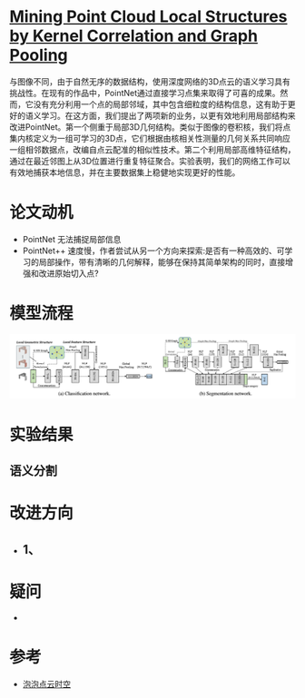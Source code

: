 # [Mining Point Cloud Local Structures by Kernel Correlation and Graph Pooling](https://arxiv.org/pdf/1712.06760)
与图像不同，由于自然无序的数据结构，使用深度网络的3D点云的语义学习具有挑战性。在现有的作品中，PointNet通过直接学习点集来取得了可喜的成果。然而，它没有充分利用一个点的局部邻域，其中包含细粒度的结构信息，这有助于更好的语义学习。在这方面，我们提出了两项新的业务，以更有效地利用局部结构来改进PointNet。第一个侧重于局部3D几何结构。类似于图像的卷积核，我们将点集内核定义为一组可学习的3D点，它们根据由核相关性测量的几何关系共同响应一组相邻数据点，改编自点云配准的相似性技术。第二个利用局部高维特征结构，通过在最近邻图上从3D位置进行重复特征聚合。实验表明，我们的网络工作可以有效地捕获本地信息，并在主要数据集上稳健地实现更好的性能。

# 论文动机
- PointNet 无法捕捉局部信息
- PointNet++ 速度慢，作者尝试从另一个方向来探索:是否有一种高效的、可学习的局部操作，带有清晰的几何解释，能够在保持其简单架构的同时，直接增强和改进原始切入点?

# 模型流程
![](模型.png)

# 实验结果

## 语义分割

# 改进方向
- 1、
  - 
# 疑问
- 

# 参考
- [泡泡点云时空](https://www.sohu.com/a/251288633_715754)
